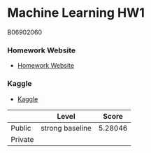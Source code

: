 # Machine Learning HW1
B06902060
### Homework Website
- [Homework Website](https://colab.research.google.com/drive/131sSqmrmWXfjFZ3jWSELl8cm0Ox5ah3C)
### Kaggle
- [Kaggle](https://www.kaggle.com/c/ml2020spring-hw1/leaderboard)

|         |      Level      |  Score  |
| ------- | --------------- | ------- |
| Public  | strong baseline | 5.28046 |
| Private |                 |         |
